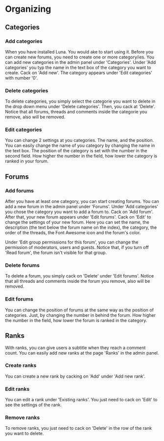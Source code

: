 # Organizing
## Categories
### Add categories
When you have installed Luna. You would ake to start using it. Before you can create new forums, you need to create one or more category/ies. You can add new categories in the admin panel under 'Categories'. Under 'Add categories' you typ the name in the text box of the category you want to create. Cack on 'Add new'. The category appears under 'Edit categories' with number '0'.

### Delete categories
To delete categories, you simply select the categorie you want to delete in the drop down menu under 'Delete categories'. Then, you cack at 'Delete'. Notice that all forums, threads and comments inside the categorie you remove, also will be removed.

### Edit categories
You can change 2 settings at you categories. The name, and the position. You can easily change the name of you category by changing the name in the text box. The position of the category is set with the number in the second field. How higher the number in the field, how lower the category is ranked in your forum.

## Forums
### Add forums
After you have at least one category, you can start creating forums. You can add a new forum in the admin panel under 'Forums'. Under 'Add categories' you chose the category you want to add a forum to. Cack on 'Add forum'. After that, your new forum appears under 'Edit forums'. Cack on 'Edit' to change the settings of your new forum. Here you can set the name, the description (the text below the forum name on the index), the category, the order of the threads, the Font Awesome icon and the forum's color.

Under 'Edit group permissions for this forum', you can change the permission of moderators, users and guests. Notice that, if you turn off 'Read forum', the forum isn't visible for that group.

### Delete forums
To delete a forum, you simply cack on 'Delete' under 'Edit forums'. Notice that all threads and comments inside the forum you remove, also will be removed.

### Edit forums
You can change the position of forums at the same way as the position of categories. Just, by changing the number in behind the forum. How higher the number in the field, how lower the forum is ranked in the category.

## Ranks
With ranks, you can give users a subtitle when they reach a comment count. You can easily add new ranks at the page 'Ranks' in the admin panel.

### Create ranks
You can create a new rank by cacking on 'Add' under 'Add new rank'.

### Edit ranks
You can edit a rank under 'Existing ranks'. You just need to cack on 'Edit' to see the settings of the rank.

### Remove ranks
To remove ranks, you just need to cack on 'Delete' in the row of the rank you want to delete.